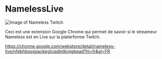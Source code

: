 # NamelessLive

![Image of Nameless Twitch](https://lh3.googleusercontent.com/VMp3-2k33CHd0auii8CLg6y8UObO5LA7zAk0MSCE9Q69lw7XI4QU9_EeJ9eNsYH4icDSY51p4w=s640-h400-e365-rw)

Ceci est une extension Google Chrome qui permet de savoir si le streameur Nameless est en Live sur la platerforme Twitch.

https://chrome.google.com/webstore/detail/nameless-live/nfebhbopjgiackpglciadmlkinjgbead?hl=fr&gl=FR

